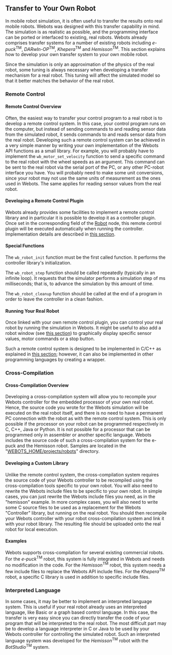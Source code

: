 ## Transfer to Your Own Robot

In mobile robot simulation, it is often useful to transfer the results onto real mobile robots.
Webots was designed with this transfer capability in mind.
The simulation is as realistic as possible, and the programming interface can be ported or interfaced to existing, real robots.
Webots already comprises transfer systems for a number of existing robots including *e-puck*<sup>TM</sup>, *DARwIn-OP*<sup>TM</sup>, *Khepera*<sup>TM</sup> and *Hemisson*<sup>TM</sup>.
This section explains how to develop your own transfer system to your own mobile robot.

Since the simulation is only an approximation of the physics of the real robot, some tuning is always necessary when developing a transfer mechanism for a real robot.
This tuning will affect the simulated model so that it better matches the behavior of the real robot.

### Remote Control

#### Remote Control Overview

Often, the easiest way to transfer your control program to a real robot is to develop a remote control system.
In this case, your control program runs on the computer, but instead of sending commands to and reading sensor data from the simulated robot, it sends commands to and reads sensor data from the real robot.
Developing such a remote control system can be achieved in a very simple manner by writing your own implementation of the Webots API functions as a small library.
For example, you will probably have to implement the `wb_motor_set_velocity` function to send a specific command to the real robot with the wheel speeds as an argument.
This command can be sent to the real robot via the serial port of the PC, or any other PC-robot interface you have.
You will probably need to make some unit conversions, since your robot may not use the same units of measurement as the ones used in Webots.
The same applies for reading sensor values from the real robot.

#### Developing a Remote Control Plugin

Webots already provides some facilities to implement a remote control library and in particular it is possible to develop it as a controller plugin.
Once set in the corresponding field of the [Robot](../reference/robot.md) node, this remote control plugin will be executed automatically when running the controller.
Implementation details are described in [this section](controller-plugin.md#remote-control-plugin).

#### Special Functions

The `wb_robot_init` function must be the first called function.
It performs the controller library's initialization.

The `wb_robot_step` function should be called repeatedly (typically in an infinite loop).
It requests that the simulator performs a simulation step of ms milliseconds; that is, to advance the simulation by this amount of time.

The `wb_robot_cleanup` function should be called at the end of a program in order to leave the controller in a clean fashion.

#### Running Your Real Robot

Once linked with your own remote control plugin, you can control your real robot by running the simulation in Webots.
It might be useful to also add a robot window (see [this section](controller-plugin.md#robot-window)) to graphically display specific sensor values, motor commands or a stop button.

Such a remote control system is designed to be implemented in C/C++ as explained in [this section](controller-plugin.md); however, it can also be implemented in other programming languages by creating a wrapper.

### Cross-Compilation

#### Cross-Compilation Overview

Developing a cross-compilation system will allow you to recompile your Webots controller for the embedded processor of your own real robot.
Hence, the source code you wrote for the Webots simulation will be executed on the real robot itself, and there is no need to have a permanent PC connection with the robot as with the remote control system.
This is only possible if the processor on your robot can be programmed respectively in C, C++, Java or Python.
It is not possible for a processor that can be programmed only in assembler or another specific language.
Webots includes the source code of such a cross-compilation system for the e-puck and the Hemisson robot.
Samples are located in the "[WEBOTS\_HOME/projects/robots](https://github.com/cyberbotics/webots/tree/master/projects/robots)" directory.

#### Developing a Custom Library

Unlike the remote control system, the cross-compilation system requires the source code of your Webots controller to be recompiled using the cross-compilation tools specific to your own robot.
You will also need to rewrite the Webots include files to be specific to your own robot.
In simple cases, you can just rewrite the Webots include files you need, as in the "hemisson" example.
In more complex cases, you will also need to write some C source files to be used as a replacement for the Webots "Controller" library, but running on the real robot.
You should then recompile your Webots controller with your robot cross-compilation system and link it with your robot library.
The resulting file should be uploaded onto the real robot for local execution.

#### Examples

Webots supports cross-compilation for several existing commercial robots.
For the *e-puck*<sup>TM</sup> robot, this system is fully integrated in Webots and needs no modification in the code.
For the *Hemisson*<sup>TM</sup> robot, this system needs a few include files to replace the Webots API include files.
For the *Khepera*<sup>TM</sup> robot, a specific C library is used in addition to specific include files.

### Interpreted Language

In some cases, it may be better to implement an interpreted language system.
This is useful if your real robot already uses an interpreted language, like Basic or a graph based control language.
In this case, the transfer is very easy since you can directly transfer the code of your program that will be interpreted to the real robot.
The most difficult part may be to develop a language interpreter in C or Java to be used by your Webots controller for controlling the simulated robot.
Such an interpreted language system was developed for the *Hemisson*<sup>TM</sup> robot with the *BotStudio*<sup>TM</sup> system.
